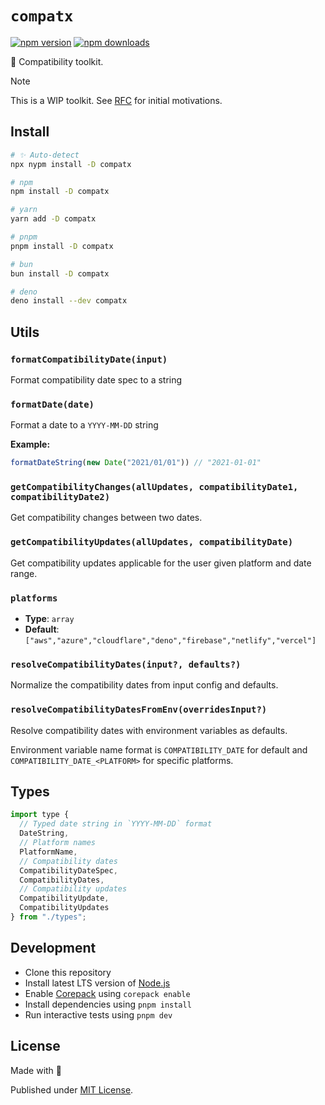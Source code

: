 # `compatx`

<!-- automd:badges -->

[![npm version](https://img.shields.io/npm/v/compatx)](https://npmjs.com/package/compatx)
[![npm downloads](https://img.shields.io/npm/dm/compatx)](https://npm.chart.dev/compatx)

<!-- /automd -->

🌴 Compatibility toolkit.

> [!NOTE]
> This is a WIP toolkit. See [RFC](./RFC.md) for initial motivations.

## Install

<!-- automd:pm-install dev -->

```sh
# ✨ Auto-detect
npx nypm install -D compatx

# npm
npm install -D compatx

# yarn
yarn add -D compatx

# pnpm
pnpm install -D compatx

# bun
bun install -D compatx

# deno
deno install --dev compatx
```

<!-- /automd -->

## Utils

<!-- automd:jsdocs src="./src/index.ts" -->

### `formatCompatibilityDate(input)`

Format compatibility date spec to a string

### `formatDate(date)`

Format a date to a `YYYY-MM-DD` string

**Example:**

```ts
formatDateString(new Date("2021/01/01")) // "2021-01-01"
```

### `getCompatibilityChanges(allUpdates, compatibilityDate1, compatibilityDate2)`

Get compatibility changes between two dates.

### `getCompatibilityUpdates(allUpdates, compatibilityDate)`

Get compatibility updates applicable for the user given platform and date range.

### `platforms`

- **Type**: `array`
- **Default**: `["aws","azure","cloudflare","deno","firebase","netlify","vercel"]`

### `resolveCompatibilityDates(input?, defaults?)`

Normalize the compatibility dates from input config and defaults.

### `resolveCompatibilityDatesFromEnv(overridesInput?)`

Resolve compatibility dates with environment variables as defaults.

Environment variable name format is `COMPATIBILITY_DATE` for default and `COMPATIBILITY_DATE_<PLATFORM>` for specific platforms.

<!-- /automd -->

## Types

```js
import type {
  // Typed date string in `YYYY-MM-DD` format
  DateString,
  // Platform names
  PlatformName,
  // Compatibility dates
  CompatibilityDateSpec,
  CompatibilityDates,
  // Compatibility updates
  CompatibilityUpdate,
  CompatibilityUpdates
} from "./types";
```

## Development

- Clone this repository
- Install latest LTS version of [Node.js](https://nodejs.org/en/)
- Enable [Corepack](https://github.com/nodejs/corepack) using `corepack enable`
- Install dependencies using `pnpm install`
- Run interactive tests using `pnpm dev`

## License

Made with 💛

Published under [MIT License](./LICENSE).
